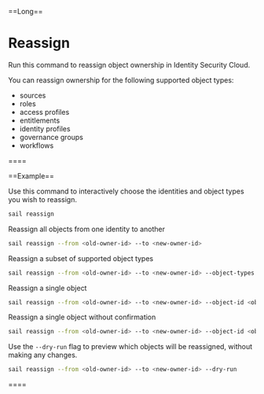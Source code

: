 ==Long==

# Reassign

Run this command to reassign object ownership in Identity Security Cloud.

You can reassign ownership for the following supported object types:

* sources
* roles
* access profiles
* entitlements
* identity profiles
* governance groups
* workflows

====

==Example==

Use this command to interactively choose the identities and object types you wish to reassign.

```bash
sail reassign
```

Reassign all objects from one identity to another

```bash
sail reassign --from <old-owner-id> --to <new-owner-id> 
```

Reassign a subset of supported object types

```bash
sail reassign --from <old-owner-id> --to <new-owner-id> --object-types role,access-profile
```

Reassign a single object

```bash
sail reassign --from <old-owner-id> --to <new-owner-id> --object-id <object-id>
```

Reassign a single object without confirmation

```bash
sail reassign --from <old-owner-id> --to <new-owner-id> --object-id <object-id> --force
```

Use the `--dry-run` flag to preview which objects will be reassigned, without making any changes.

```bash
sail reassign --from <old-owner-id> --to <new-owner-id> --dry-run
```

====
